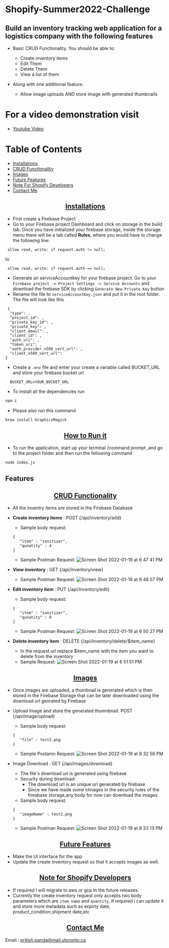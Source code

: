 # Shopify-Summer2022-Challenge

## Build an inventory tracking web application for a logistics company with the following features

* Basic CRUD Functionality. You should be able to:
    * Create inventory items
    * Edit Them
    * Delete Them
    * View a list of them

* Along with one additional feature:
    * Allow image uploads AND store image with generated thumbnails

# For a video demonstration visit
-  [Youtube Video](https://www.youtube.com/watch?v=U19rjLJybpw)

# Table of Contents
- [Installations](#installations)
- [CRUD Functionality](#CRUD-Functionality)
- [Images](#images)
- [Future Features](#future-features)
- [Note For Shopify Developers](#note-for-shopify-developers)
- [Contact Me](#contact-me)


<p align="center">
    <u><h2 align="center">Installations</h2></u>
</p>

- First create a Firebase Project
- Go to your Firebase project Dashboard and click on storage in the build tab. Once you have initialized your firebase storage, inside the storage menu there will be a tab called **Rules**, where you would have to change the following line:
```
 allow read, write: if request.auth != null;
```
to 
```
 allow read, write: if request.auth == null;
```

-  Generate an serviceAccountkey for your firebase project. Go to your ```Firebase project -> Project Settings -> Service Accounts``` and download the firebase SDK by clicking ```Generate New Private Key``` button
- Rename the file to ``` serviceAccountKey.json ``` and put it in the root folder. The file will look like this
```
 {
  "type": ,
  "project_id": ,
  "private_key_id": ,
  "private_key": ,
  "client_email": ,
  "client_id": ,
  "auth_uri": ,
  "token_uri": ,
  "auth_provider_x509_cert_url": ,
  "client_x509_cert_url": 
}
```

- Create a ```.env``` file and enter your create a variable called BUCKET_URL and store your firebase bucket url

```
  BUCKET_URL=YOUR_BUCKET_URL
```

- To install all the dependencies run 
```bash
npm i
```
- Please also run this command
```bash
brew install GraphicsMagick
```

<p align="center">
    <u><h2 align="center">How to Run it</h2></u>
</p>

- To run the application, start up your terminal /command prompt ,and go to the project folder and then run the following command
```bash
node index.js
```

## Features
<p align="center">
    <u><h2 align="center">CRUD Functionality</h2></u>
</p>


- All the inventry items are stored in the Firebase Database
- **Create inventory items** : POST {/api/inventory/add}
   - Sample body request:
   ```
   {
      "item" : "sanitizer",
      "qunatity" : 4
   }
   ```
   - Sample Postman Request:
    ![Screen Shot 2022-01-19 at 6 47 41 PM](https://user-images.githubusercontent.com/60456975/150245325-9d0f7855-158b-412e-bad6-661e12678fda.png)
    
- **View inventory** : GET {/api/inventory/view}
   - Sample Postman Request:
   ![Screen Shot 2022-01-19 at 6 48 57 PM](https://user-images.githubusercontent.com/60456975/150245621-8b61ef05-b4db-4a1f-b2c3-a46430c12bb3.png)

- **Edit inventory item** : PUT {/api/inventory/edit}
   - Sample body request:
   ```
   {
      "item" : "sanitizer",
      "qunatity" : 9
   }
   ```
   - Sample Postman Request:
   ![Screen Shot 2022-01-19 at 6 50 27 PM](https://user-images.githubusercontent.com/60456975/150245424-81ee4c21-b97b-4b9d-adc6-183291e7f425.png)

- **Delete inventory item** : DELETE {/api/inventory/delete/$item_name}
   - In the request url replace $item_name with the item you want to delete from the inventory
   - Sample Request:
   ![Screen Shot 2022-01-19 at 6 51 51 PM](https://user-images.githubusercontent.com/60456975/150245497-1c9ba362-b10f-4192-a47f-2bdb0addaf5d.png)


<p align="center">
    <u><h2 align="center">Images</h2></u>
</p>

- Once images are uploaded, a thumbnail is generated which is then stored in the Firebase Storage that can be later downloaded using the download url 
   genrated by Firebase
- Upload Image and store the generated thumnbnail: POST {/api/image/upload}
  - Sample body request:
   ```
   {
      "file" : test2.png
   }
   ```
  - Sample Postamn Request:
  ![Screen Shot 2022-01-19 at 8 32 56 PM](https://user-images.githubusercontent.com/60456975/150246429-2e202895-b122-4d09-962d-b75f192b033e.png)

  
- Image Download  : GET {/api/images/download}
  - The file's download url is generated using firebase
  - Security during download:
    - The download url is an unique url generated by firebase
    - Since we have made some chnages in the security rules of the firesbase storage,any body for now can download the images
  - Sample body request:
   ```
   {
      "imageName" : test2.png
   }
   ```
  - Sample Postman Request:
  ![Screen Shot 2022-01-19 at 8 33 13 PM](https://user-images.githubusercontent.com/60456975/150246468-379b50c5-3e94-4bd8-afbb-5a514ef9c176.png)
  
<p align="center">
    <u><h2 align="center">Future Features</h2></u>
</p>

- Make the UI interface for the app
- Update the create inventory request so that it accepts images as well.


<p align="center">
    <u><h2 align="center">Note for Shopify Developers</h2></u>
</p>

- If required I will migrate to aws or gcp in the future releases.
-  Currently the create inventory request only accepts two body parameters which are `item name` and `quantity`, if required i can update it and store more metadata such as expirty date, product_condition,shipment date,etc

<p align="center">
    <u><h2 align="center">Contact Me</h2></u>
</p>

Email : pritish.panda@mail.utoronto.ca

